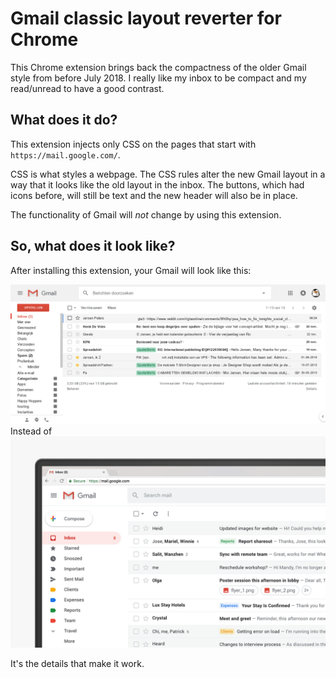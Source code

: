 # Gmail classic layout reverter for Chrome

This Chrome extension brings back the compactness of the older Gmail style from before July 2018. I really like my inbox to be compact and my read/unread to have a good contrast.

## What does it do?
This extension injects only CSS on the pages that start with `https://mail.google.com/`.

CSS is what styles a webpage. The CSS rules alter the new Gmail layout in a way that it looks like the old layout in the inbox. The buttons, which had icons before, will still be text and the new header will also be in place. 

The functionality of Gmail will _not_ change by using this extension.

## So, what does it look like?
After installing this extension, your Gmail will look like this:

![With extension](https://raw.githubusercontent.com/jeroenpeters1986/chrome_ext_gmailclassic/master/gmail_layout_with_this_extension.png)
Instead of
![Without extension](https://raw.githubusercontent.com/jeroenpeters1986/chrome_ext_gmailclassic/master/gmail_new_july2018.jpg)

It's the details that make it work.

